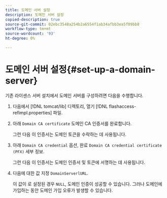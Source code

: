 ```yaml
---
title: 도메인 서버 설정
description: 도메인 서버 설정
copied-description: true
source-git-commit: 02ebc3548a254b2a6554f1ab34afbb3ea5f09bb8
workflow-type: tm+mt
source-wordcount: '93'
ht-degree: 0%

---
```


# 도메인 서버 설정{#set-up-a-domain-server}

기존 라이센스 서버 설치에서 도메인 서버를 구성하려면 다음을 수행합니다.

1. 다음에서 [!DNL tomcat/lib] 디렉토리, 열기 [!DNL flashaccess-refimpl.properties] 파일.
1. 아래 `Domain CA certificate` 도메인 CA 인증서를 완료합니다.

   그런 다음 이 인증서는 도메인 토큰을 수락하는 데 사용됩니다.
1. 아래 `Domain CA credential` 옵션, 완료 `Domain CA credential certificate (PFX)` 세부 정보.

   그런 다음 이 인증서는 도메인 인증서 및 토큰에 서명하는 데 사용됩니다.
1. 다음에 대한 값 지정 `DomainServerlURL`.

   이 값이 로 설정된 경우 `NULL`, 도메인 인증이 성공할 수 있습니다. 그러나 도메인에 가입하는 동안 도메인 가입 오류가 발생할 수 있습니다.

